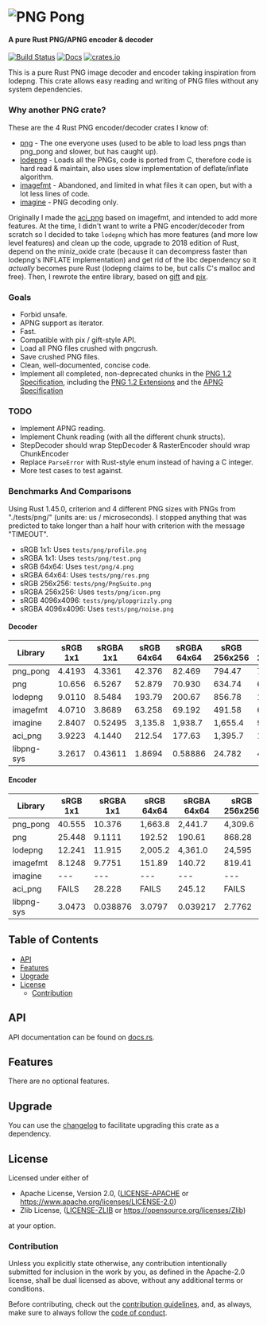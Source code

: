# ![PNG Pong](https://media.githubusercontent.com/media/AldaronLau/png_pong/master/res/icon.png)

#### A pure Rust PNG/APNG encoder & decoder

[![Build Status](https://api.travis-ci.org/AldaronLau/png_pong.svg?branch=master)](https://travis-ci.org/AldaronLau/png_pong)
[![Docs](https://docs.rs/png_pong/badge.svg)](https://docs.rs/png_pong)
[![crates.io](https://img.shields.io/crates/v/png_pong.svg)](https://crates.io/crates/png_pong)

This is a pure Rust PNG image decoder and encoder taking inspiration from
lodepng.  This crate allows easy reading and writing of PNG files without any
system dependencies.

### Why another PNG crate?
These are the 4 Rust PNG encoder/decoder crates I know of:
- [png](https://crates.io/crates/png) - The one everyone uses (used to be able
  to load less pngs than png_pong and slower, but has caught up).
- [lodepng](https://crates.io/crates/lodepng) - Loads all the PNGs, code
  is ported from C, therefore code is hard read & maintain, also uses
  slow implementation of deflate/inflate algorithm.
- [imagefmt](https://crates.io/crates/imagefmt) - Abandoned, and
  limited in what files it can open, but with a lot less lines of code.
- [imagine](https://crates.io/crates/imagine) - PNG decoding only.

Originally I made the [aci_png](https://crates.io/crates/aci_png) based
on imagefmt, and intended to add more features.  At the time, I didn't want to
write a PNG encoder/decoder from scratch so I decided to take `lodepng` which
has more features (and more low level features) and clean up the code, upgrade
to 2018 edition of Rust, depend on the miniz\_oxide crate (because it can
decompress faster than lodepng's INFLATE implementation) and get rid of the libc
dependency so it *actually* becomes pure Rust (lodepng claims to be, but calls
C's malloc and free).  Then, I rewrote the entire library, based on
[gift](https://crates.io/crates/gift) and [pix](https://crates.io/crates/pix).

### Goals
 - Forbid unsafe.
 - APNG support as iterator.
 - Fast.
 - Compatible with pix / gift-style API.
 - Load all PNG files crushed with pngcrush.
 - Save crushed PNG files.
 - Clean, well-documented, concise code.
 - Implement all completed, non-deprecated chunks in the
   [PNG 1.2 Specification](http://www.libpng.org/pub/png/spec/1.2/PNG-Contents.html),
   including the
   [PNG 1.2 Extensions](https://pmt.sourceforge.io/specs/pngext-1.2.0-pdg-h20.html)
   and the
   [APNG Specification](https://wiki.mozilla.org/APNG_Specification)

### TODO
 - Implement APNG reading.
 - Implement Chunk reading (with all the different chunk structs).
 - StepDecoder should wrap StepDecoder & RasterEncoder should wrap ChunkEncoder
 - Replace `ParseError` with Rust-style enum instead of having a C integer.
 - More test cases to test against.

### Benchmarks And Comparisons
Using Rust 1.45.0, criterion and 4 different PNG sizes with PNGs from
"./tests/png/" (units are: us / microseconds).  I stopped anything that was
predicted to take longer than a half hour with criterion with the message
"TIMEOUT".

- sRGB 1x1: Uses `tests/png/profile.png`
- sRGBA 1x1: Uses `tests/png/test.png`
- sRGB 64x64: Uses `test/png/4.png`
- sRGBA 64x64: Uses `tests/png/res.png`
- sRGB 256x256: `tests/png/PngSuite.png`
- sRGBA 256x256: Uses `tests/png/icon.png`
- sRGB 4096x4096: `tests/png/plopgrizzly.png`
- sRGBA 4096x4096: Uses `tests/png/noise.png`

#### Decoder
| Library    | sRGB 1x1 | sRGBA 1x1 | sRGB 64x64 | sRGBA 64x64 | sRGB 256x256 | sRGBA 256x256 | sRGB 4096x4096 | sRGBA 4096x4096 |
|------------|----------|-----------|------------|-------------|--------------|---------------|----------------|-----------------|
| png_pong   | 4.4193   | 4.3361    | 42.376     | 82.469      | 794.47       | 768.32        | 155,060        | 335,060         |
| png        | 10.656   | 6.5267    | 52.879     | 70.930      | 634.74       | 686.75        | 119,790        | 300,980         |
| lodepng    | 9.0110   | 8.5484    | 193.79     | 200.67      | 856.78       | 1,280.4       | 196,740        | 1,722,800       |
| imagefmt   | 4.0710   | 3.8689    | 63.258     | 69.192      | 491.58       | 637.12        | 67,663         | 464,730         |
| imagine    | 2.8407   | 0.52495   | 3,135.8    | 1,938.7     | 1,655.4      | 9,473.0       | 404,520        | TIMEOUT         |
| aci_png    | 3.9223   | 4.1440    | 212.54     | 177.63      | 1,395.7      | 1,674.3       | 373,510        | 1,242,000       |
| libpng-sys | 3.2617   | 0.43611   | 1.8694     | 0.58886     | 24.782       | 4.1214        | 17,539         | 17,259          |

#### Encoder
| Library    | sRGB 1x1 | sRGBA 1x1 | sRGB 64x64 | sRGBA 64x64 | sRGB 256x256 | sRGBA 256x256 | sRGB 4096x4096 | sRGBA 4096x4096 |
|------------|----------|-----------|------------|-------------|--------------|---------------|----------------|-----------------|
| png_pong   | 40.555   | 10.376    | 1,663.8    | 2,441.7     | 4,309.6      | 14,994        | 798,300        | 3,220,800       |
| png        | 25.448   | 9.1111    | 192.52     | 190.61      | 868.28       | 1,432.2       | 184,340        | 1,384,400       |
| lodepng    | 12.241   | 11.915    | 2,005.2    | 4,361.0     | 24,595       | 162,510       | TIMEOUT        | TIMEOUT         |
| imagefmt   | 8.1248   | 9.7751    | 151.89     | 140.72      | 819.41       | 1,483.4       | 214,010        | 770,080         |
| imagine    | ---      | ---       | ---        | ---         | ---          | ---           | ---            | ---             |
| aci_png    | FAILS    | 28.228    | FAILS      | 245.12      | FAILS        | 2,167.0       | FAILS          | 1,823,400       |                |                 |
| libpng-sys | 3.0473   | 0.038876  | 3.0797     | 0.039217    | 2.7762       | 0.039250      | 3.7263         | 0.039266        |

## Table of Contents
- [API](#api)
- [Features](#features)
- [Upgrade](#upgrade)
- [License](#license)
   - [Contribution](#contribution)

## API
API documentation can be found on [docs.rs](https://docs.rs/png_pong).

## Features
There are no optional features.

## Upgrade
You can use the
[changelog](https://github.com/AldaronLau/png_pong/blob/master/CHANGELOG.md)
to facilitate upgrading this crate as a dependency.

## License
Licensed under either of
 - Apache License, Version 2.0,
   ([LICENSE-APACHE](https://github.com/AldaronLau/png_pong/blob/master/LICENSE-APACHE)
   or https://www.apache.org/licenses/LICENSE-2.0)
 - Zlib License,
   ([LICENSE-ZLIB](https://github.com/AldaronLau/png_pong/blob/master/LICENSE-ZLIB)
   or https://opensource.org/licenses/Zlib)

at your option.

### Contribution
Unless you explicitly state otherwise, any contribution intentionally submitted
for inclusion in the work by you, as defined in the Apache-2.0 license, shall be
dual licensed as above, without any additional terms or conditions.

Before contributing, check out the
[contribution guidelines](https://github.com/AldaronLau/png_pong/blob/master/CONTRIBUTING.md),
and, as always, make sure to always follow the
[code of conduct](https://github.com/AldaronLau/png_pong/blob/master/CODE_OF_CONDUCT.md).
